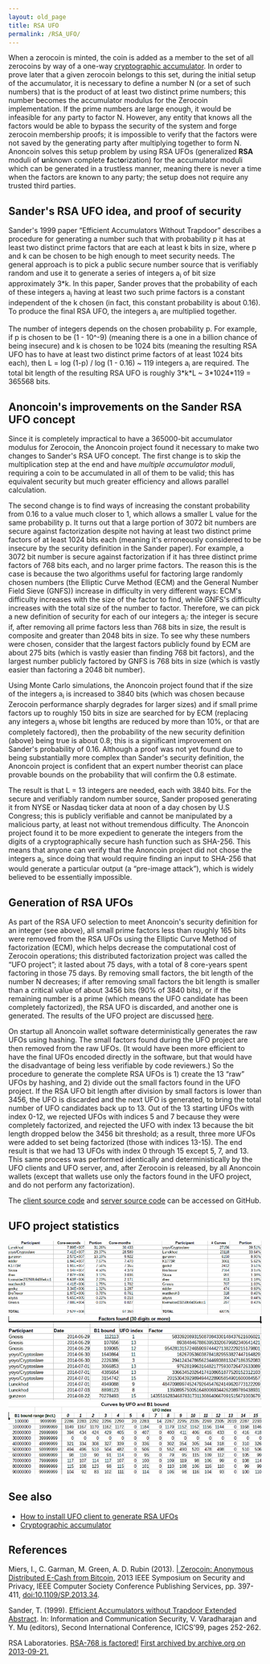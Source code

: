 ```yaml
---
layout: old_page
title: RSA UFO
permalink: /RSA_UFO/
---
```


When a zerocoin is minted, the coin is added as a member to the set of all zerocoins by way of a one-way [cryptographic accumulator](/cryptographic_accumulator "wikilink"). In order to prove later that a given zerocoin belongs to this set, during the initial setup of the accumulator, it is necessary to define a number N (or a set of such numbers) that is the product of at least two distinct prime numbers; this number becomes the accumulator modulus for the Zerocoin implementation. If the prime numbers are large enough, it would be infeasible for any party to factor N. However, any entity that knows all the factors would be able to bypass the security of the system and forge zerocoin membership proofs; it is impossible to verify that the factors were not saved by the generating party after multiplying together to form N. Anoncoin solves this setup problem by using RSA UFOs (generalized **RSA** moduli of **u**nknown complete **f**act**o**rization) for the accumulator moduli which can be generated in a trustless manner, meaning there is never a time when the factors are known to any party; the setup does not require any trusted third parties.

Sander's RSA UFO idea, and proof of security
--------------------------------------------

Sander's 1999 paper “Efficient Accumulators Without Trapdoor” describes a procedure for generating a number such that with probability p it has at least two distinct prime factors that are each at least k bits in size, where p and k can be chosen to be high enough to meet security needs. The general approach is to pick a public secure number source that is verifiably random and use it to generate a series of integers a<sub>i</sub> of bit size approximately 3\*k. In this paper, Sander proves that the probability of each of these integers a<sub>i</sub> having at least two such prime factors is a constant independent of the k chosen (in fact, this constant probability is about 0.16). To produce the final RSA UFO, the integers a<sub>i</sub> are multiplied together.

The number of integers depends on the chosen probability p. For example, if p is chosen to be (1 - 10^-9) (meaning there is a one in a billion chance of being insecure) and k is chosen to be 1024 bits (meaning the resulting RSA UFO has to have at least two distinct prime factors of at least 1024 bits each), then L = log (1-p) / log (1 - 0.16) ~ 119 integers a<sub>i</sub> are required. The total bit length of the resulting RSA UFO is roughly 3\*k\*L ~ 3\*1024\*119 = 365568 bits.

Anoncoin's improvements on the Sander RSA UFO concept
-----------------------------------------------------

Since it is completely impractical to have a 365000-bit accumulator modulus for Zerocoin, the Anoncoin project found it necessary to make two changes to Sander's RSA UFO concept. The first change is to skip the multiplication step at the end and have *multiple accumulator moduli*, requiring a coin to be accumulated in all of them to be valid; this has equivalent security but much greater efficiency and allows parallel calculation.

The second change is to find ways of increasing the constant probability from 0.16 to a value much closer to 1, which allows a smaller L value for the same probability p. It turns out that a large portion of 3072 bit numbers are secure against factorization despite not having at least two distinct prime factors of at least 1024 bits each (meaning it's erroneously considered to be insecure by the security definition in the Sander paper). For example, a 3072 bit number is secure against factorization if it has three distinct prime factors of 768 bits each, and no larger prime factors. The reason this is the case is because the two algorithms useful for factoring large randomly chosen numbers (the Elliptic Curve Method (ECM) and the General Number Field Sieve (GNFS)) increase in difficulty in very different ways: ECM's difficulty increases with the size of the factor to find, while GNFS's difficulty increases with the total size of the number to factor. Therefore, we can pick a new definition of security for each of our integers a<sub>i</sub>: the integer is secure if, after removing all prime factors less than 768 bits in size, the result is composite and greater than 2048 bits in size. To see why these numbers were chosen, consider that the largest factors publicly found by ECM are about 275 bits (which is vastly easier than finding 768 bit factors), and the largest number publicly factored by GNFS is 768 bits in size (which is vastly easier than factoring a 2048 bit number).

Using Monte Carlo simulations, the Anoncoin project found that if the size of the integers a<sub>i</sub> is increased to 3840 bits (which was chosen because Zerocoin performance sharply degrades for larger sizes) and if small prime factors up to roughly 150 bits in size are searched for by ECM (replacing any integers a<sub>i</sub> whose bit lengths are reduced by more than 10%, or that are completely factored), then the probability of the new security definition (above) being true is about 0.8; this is a significant improvement on Sander's probability of 0.16. Although a proof was not yet found due to being substantially more complex than Sander's security definition, the Anoncoin project is confident that an expert number theorist can place provable bounds on the probability that will confirm the 0.8 estimate.

The result is that L = 13 integers are needed, each with 3840 bits. For the secure and verifiably random number source, Sander proposed generating it from NYSE or Nasdaq ticker data at noon of a day chosen by U.S Congress; this is publicly verifiable and cannot be manipulated by a malicious party, at least not without tremendous difficulty. The Anoncoin project found it to be more expedient to generate the integers from the digits of a cryptographically secure hash function such as SHA-256. This means that anyone can verify that the Anoncoin project did not chose the integers a<sub>i</sub>, since doing that would require finding an input to SHA-256 that would generate a particular output (a “pre-image attack”), which is widely believed to be essentially impossible.

Generation of RSA UFOs
----------------------

As part of the RSA UFO selection to meet Anoncoin's security definition for an integer (see above), all small prime factors less than roughly 165 bits were removed from the RSA UFOs using the Elliptic Curve Method of factorization (ECM), which helps decrease the computational cost of Zerocoin operations; this distributed factorization project was called the “UFO project”; it lasted about 75 days, with a total of 8 core-years spent factoring in those 75 days. By removing small factors, the bit length of the number N decreases; if after removing small factors the bit length is smaller than a critical value of about 3456 bits (90% of 3840 bits), or if the remaining number is a prime (which means the UFO candidate has been completely factorized), the RSA UFO is discarded, and another one is generated. The results of the UFO project are discussed [here](https://bitcointalk.org/index.php?topic=227287.msg8855999#msg8855999).

On startup all Anoncoin wallet software deterministically generates the raw UFOs using hashing. The small factors found during the UFO project are then removed from the raw UFOs. (It would have been more efficient to have the final UFOs encoded directly in the software, but that would have the disadvantage of being less verifiable by code reviewers.) So the procedure to generate the complete RSA UFOs is 1) create the 13 “raw” UFOs by hashing, and 2) divide out the small factors found in the UFO project. If the RSA UFO bit length after division by small factors is lower than 3456, the UFO is discarded and the next UFO is generated, to bring the total number of UFO candidates back up to 13. Out of the 13 starting UFOs with index 0-12, we rejected UFOs with indices 5 and 7 because they were completely factorized, and rejected the UFO with index 13 because the bit length dropped below the 3456 bit threshold; as a result, three more UFOs were added to set being factorized (those with indices 13-15). The end result is that we had 13 UFOs with index 0 through 15 except 5, 7, and 13. This same process was performed identically and deterministically by the UFO clients and UFO server, and, after Zerocoin is released, by all Anoncoin wallets (except that wallets use only the factors found in the UFO project, and do not perform any factorization).

The [client source code](https://github.com/Anoncoin/ufo_client) and [server source code](https://github.com/Gnos1s/ufo_server) can be accessed on GitHub.

UFO project statistics
----------------------
![Img](/img/L2eYp9A.png)
![Img](/img/24cLZQ8.png)
![Img](/img/Elx28cG.png)


See also
--------

-   [How to install UFO client to generate RSA UFOs](/How_to_install_UFO_client_to_generate_RSA_UFOs "wikilink")
-   [Cryptographic accumulator](/Cryptographic_accumulator "wikilink")

References
----------

Miers, I., C. Garman, M. Green, A. D. Rubin (2013). [| Zerocoin: Anonymous Distributed E-Cash from Bitcoin](http://spar.isi.jhu.edu/~mgreen/ZerocoinOakland.pdf), 2013 IEEE Symposium on Security and Privacy, IEEE Computer Society Conference Publishing Services, pp. 397-411, <doi:10.1109/SP.2013.34>.

Sander, T. (1999). [Efficient Accumulators without Trapdoor Extended Abstract](http://citeseerx.ist.psu.edu/viewdoc/summary?doi=10.1.1.28.4015). In: Information and Communication Security, V. Varadharajan and Y. Mu (editors), Second International Conference, ICICS’99, pages 252-262.

RSA Laboratories. [RSA-768 is factored!](http://www.emc.com/emc-plus/rsa-labs/historical/rsa-768-factored.htm) [First archived by archive.org on 2013-09-21.](https://web.archive.org/web/20130915000000*/http://www.emc.com/emc-plus/rsa-labs/historical/rsa-768-factored.htm)